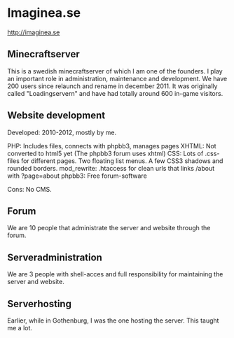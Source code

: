 Imaginea.se
===========

http://imaginea.se

Minecraftserver
---------------
This is a swedish minecraftserver of which I am one of the founders. I play an important role in administration, maintenance and development.
We have 200 users since relaunch and rename in december 2011. It was originally called "Loadingservern" and have had totally around 600 in-game visitors.

Website development
--------------
Developed: 2010-2012, mostly by me.

PHP: Includes files, connects with phpbb3, manages pages
XHTML: Not converted to html5 yet (The phpbb3 forum uses xhtml)
CSS: Lots of .css-files for different pages. Two floating list menus. A few CSS3 shadows and rounded borders.
mod_rewrite: .htaccess for clean urls that links /about with ?page=about
phpbb3: Free forum-software

Cons: No CMS.

Forum
-----
We are 10 people that administrate the server and website through the forum.

Serveradministration
--------------------
We are 3 people with shell-acces and full responsibility for maintaining the server and website.

Serverhosting
--------------
Earlier, while in Gothenburg, I was the one hosting the server. This taught me a lot.


